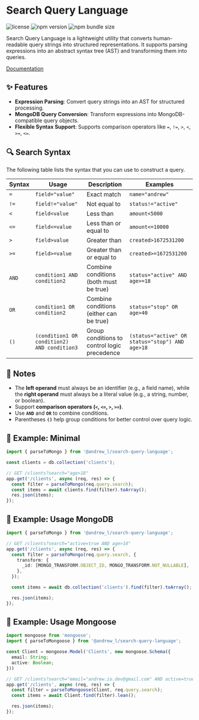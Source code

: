 # Search Query Language <!-- omit in toc -->

![license](https://img.shields.io/npm/l/%40andrew_l%2Fsearch-query-language) <!-- omit in toc -->
![npm version](https://img.shields.io/npm/v/%40andrew_l%2Fsearch-query-language) <!-- omit in toc -->
![npm bundle size](https://img.shields.io/bundlephobia/minzip/%40andrew_l%2Fsearch-query-language) <!-- omit in toc -->

Search Query Language is a lightweight utility that converts human-readable query strings into structured representations. It supports parsing expressions into an abstract syntax tree (AST) and transforming them into queries.

[Documentation](https://men232.github.io/toolkit/reference/@andrew_l/search-query-language/)

<!-- install placeholder -->

## ✨ Features

- **Expression Parsing**: Convert query strings into an AST for structured processing.
- **MongoDB Query Conversion**: Transform expressions into MongoDB-compatible query objects.
- **Flexible Syntax Support**: Supports comparison operators like `=`, `!=`, `>`, `<`, `>=`, `<=`.

## 🔍 Search Syntax

The following table lists the syntax that you can use to construct a query.

| Syntax | Usage                                       | Description                                  | Examples                                        |
| ------ | ------------------------------------------- | -------------------------------------------- | ----------------------------------------------- |
| `=`    | `field="value"`                             | Exact match                                  | `name="andrew"`                                 |
| `!=`   | `field!="value"`                            | Not equal to                                 | `status!="active"`                              |
| `<`    | `field<value`                               | Less than                                    | `amount<5000`                                   |
| `<=`   | `field<=value`                              | Less than or equal to                        | `amount<=10000`                                 |
| `>`    | `field>value`                               | Greater than                                 | `created>1672531200`                            |
| `>=`   | `field>=value`                              | Greater than or equal to                     | `created>=1672531200`                           |
| `AND`  | `condition1 AND condition2`                 | Combine conditions (both must be true)       | `status="active" AND age>=18`                   |
| `OR`   | `condition1 OR condition2`                  | Combine conditions (either can be true)      | `status="stop" OR age>40`                       |
| `()`   | `(condition1 OR condition2) AND condition3` | Group conditions to control logic precedence | `(status="active" OR status="stop") AND age>18` |

## 📌 Notes

- The **left operand** must always be an identifier (e.g., a field name), while the **right operand** must always be a literal value (e.g., a string, number, or boolean).
- Support **comparison operators (`<`, `<=`, `>`, `>=`)**.
- Use **`AND`** and **`OR`** to combine conditions.
- Parentheses **`()`** help group conditions for better control over query logic.

## 🚀 Example: Minimal

```ts
import { parseToMongo } from '@andrew_l/search-query-language';

const clients = db.collection('clients');

// GET /clients?search="age>18"
app.get('/clients', async (req, res) => {
  const filter = parseToMongo(req.query.search);
  const items = await clients.find(filter).toArray();
  res.json(items);
});
```

## 🚀 Example: Usage MongoDB

```ts
import { parseToMongo } from '@andrew_l/search-query-language';

// GET /clients?search="active=true AND age>18"
app.get('/clients', async (req, res) => {
  const filter = parseToMongo(req.query.search, {
    transform: {
      _id: [MONGO_TRANSFORM.OBJECT_ID, MONGO_TRANSFORM.NOT_NULLABLE],
    },
  });

  const items = await db.collection('clients').find(filter).toArray();

  res.json(items);
});
```

## 🚀 Example: Usage Mongoose

```ts
import mongoose from 'mongoose';
import { parseToMongoose } from '@andrew_l/search-query-language';

const Client = mongoose.Model('Clients', new mongoose.Schema({
  email: String;
  active: Boolean;
}))

// GET /clients?search="email="andrew.io.dev@gmail.com" AND active=true"
app.get('/clients', async (req, res) => {
  const filter = parseToMongoose(Client, req.query.search);
  const items = await Client.find(filter).lean();

  res.json(items);
});
```

